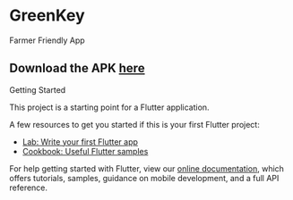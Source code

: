 # GreenKey

Farmer Friendly App

## Download the APK [here](https://github.com/nitishnb/GreenKey/raw/master/build/app/outputs/apk/debug/app-debug.apk)

Getting Started

This project is a starting point for a Flutter application.

A few resources to get you started if this is your first Flutter project:

- [Lab: Write your first Flutter app](https://flutter.dev/docs/get-started/codelab)
- [Cookbook: Useful Flutter samples](https://flutter.dev/docs/cookbook)

For help getting started with Flutter, view our
[online documentation](https://flutter.dev/docs), which offers tutorials,
samples, guidance on mobile development, and a full API reference.
